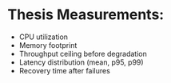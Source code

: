 # Thesis Measurements:

* CPU utilization
* Memory footprint
* Throughput ceiling before degradation
* Latency distribution (mean, p95, p99)
* Recovery time after failures

